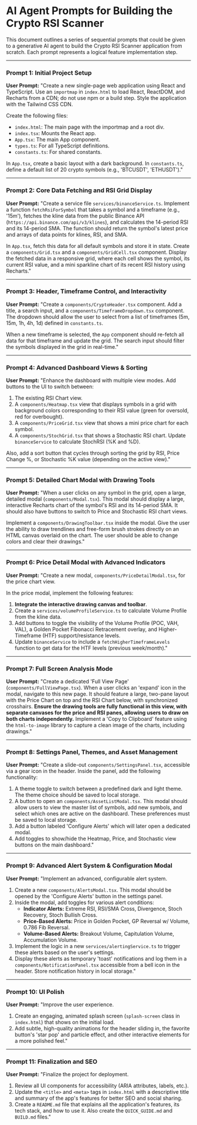 
# AI Agent Prompts for Building the Crypto RSI Scanner

This document outlines a series of sequential prompts that could be given to a generative AI agent to build the Crypto RSI Scanner application from scratch. Each prompt represents a logical feature implementation step.

---

### Prompt 1: Initial Project Setup

**User Prompt:**
"Create a new single-page web application using React and TypeScript. Use an `importmap` in `index.html` to load React, ReactDOM, and Recharts from a CDN; do not use npm or a build step. Style the application with the Tailwind CSS CDN.

Create the following files:
- `index.html`: The main page with the importmap and a root div.
- `index.tsx`: Mounts the React app.
- `App.tsx`: The main App component.
- `types.ts`: For all TypeScript definitions.
- `constants.ts`: For shared constants.

In `App.tsx`, create a basic layout with a dark background. In `constants.ts`, define a default list of 20 crypto symbols (e.g., 'BTCUSDT', 'ETHUSDT')."

---

### Prompt 2: Core Data Fetching and RSI Grid Display

**User Prompt:**
"Create a service file `services/binanceService.ts`. Implement a function `fetchRsiForSymbol` that takes a symbol and a timeframe (e.g., '15m'), fetches the kline data from the public Binance API (`https://api.binance.com/api/v3/klines`), and calculates the 14-period RSI and its 14-period SMA. The function should return the symbol's latest price and arrays of data points for klines, RSI, and SMA.

In `App.tsx`, fetch this data for all default symbols and store it in state. Create a `components/Grid.tsx` and a `components/GridCell.tsx` component. Display the fetched data in a responsive grid, where each cell shows the symbol, its current RSI value, and a mini sparkline chart of its recent RSI history using Recharts."

---

### Prompt 3: Header, Timeframe Control, and Interactivity

**User Prompt:**
"Create a `components/CryptoHeader.tsx` component. Add a title, a search input, and a `components/TimeframeDropdown.tsx` component. The dropdown should allow the user to select from a list of timeframes (5m, 15m, 1h, 4h, 1d) defined in `constants.ts`.

When a new timeframe is selected, the `App` component should re-fetch all data for that timeframe and update the grid. The search input should filter the symbols displayed in the grid in real-time."

---

### Prompt 4: Advanced Dashboard Views & Sorting

**User Prompt:**
"Enhance the dashboard with multiple view modes. Add buttons to the UI to switch between:
1.  The existing RSI Chart view.
2.  A `components/Heatmap.tsx` view that displays symbols in a grid with background colors corresponding to their RSI value (green for oversold, red for overbought).
3.  A `components/PriceGrid.tsx` view that shows a mini price chart for each symbol.
4.  A `components/StochGrid.tsx` that shows a Stochastic RSI chart. Update `binanceService` to calculate StochRSI (%K and %D).

Also, add a sort button that cycles through sorting the grid by RSI, Price Change %, or Stochastic %K value (depending on the active view)."

---

### Prompt 5: Detailed Chart Modal with Drawing Tools

**User Prompt:**
"When a user clicks on any symbol in the grid, open a large, detailed modal (`components/Modal.tsx`). This modal should display a large, interactive Recharts chart of the symbol's RSI and its 14-period SMA. It should also have buttons to switch to Price and Stochastic RSI chart views.

Implement a `components/DrawingToolbar.tsx` inside the modal. Give the user the ability to draw trendlines and free-form brush strokes directly on an HTML canvas overlaid on the chart. The user should be able to change colors and clear their drawings."

---

### Prompt 6: Price Detail Modal with Advanced Indicators

**User Prompt:**
"Create a new modal, `components/PriceDetailModal.tsx`, for the price chart view.

In the price modal, implement the following features:
1.  **Integrate the interactive drawing canvas and toolbar**.
2.  Create a `services/volumeProfileService.ts` to calculate Volume Profile from the kline data.
3.  Add buttons to toggle the visibility of the Volume Profile (POC, VAH, VAL), a Golden Pocket Fibonacci Retracement overlay, and Higher-Timeframe (HTF) support/resistance levels.
4.  Update `binanceService` to include a `fetchHigherTimeframeLevels` function to get data for the HTF levels (previous week/month)."

---

### Prompt 7: Full Screen Analysis Mode

**User Prompt:**
"Create a dedicated 'Full View Page' (`components/FullViewPage.tsx`). When a user clicks an 'expand' icon in the modal, navigate to this new page. It should feature a large, two-pane layout with the Price Chart on top and the RSI Chart below, with synchronized crosshairs. **Ensure the drawing tools are fully functional in this view, with separate canvases for the price and RSI panes, allowing users to draw on both charts independently.** Implement a 'Copy to Clipboard' feature using the `html-to-image` library to capture a clean image of the charts, including drawings."

---

### Prompt 8: Settings Panel, Themes, and Asset Management

**User Prompt:**
"Create a slide-out `components/SettingsPanel.tsx`, accessible via a gear icon in the header. Inside the panel, add the following functionality:
1.  A theme toggle to switch between a predefined dark and light theme. The theme choice should be saved to local storage.
2.  A button to open an `components/AssetListModal.tsx`. This modal should allow users to view the master list of symbols, add new symbols, and select which ones are active on the dashboard. These preferences must be saved to local storage.
3.  Add a button labeled 'Configure Alerts' which will later open a dedicated modal.
4.  Add toggles to show/hide the Heatmap, Price, and Stochastic view buttons on the main dashboard."

---

### Prompt 9: Advanced Alert System & Configuration Modal

**User Prompt:**
"Implement an advanced, configurable alert system.
1.  Create a new `components/AlertsModal.tsx`. This modal should be opened by the 'Configure Alerts' button in the settings panel.
2.  Inside the modal, add toggles for various alert conditions:
    -   **Indicator Alerts:** Extreme RSI, RSI/SMA Cross, Divergence, Stoch Recovery, Stoch Bullish Cross.
    -   **Price-Based Alerts:** Price in Golden Pocket, GP Reversal w/ Volume, 0.786 Fib Reversal.
    -   **Volume-Based Alerts:** Breakout Volume, Capitulation Volume, Accumulation Volume.
3.  Implement the logic in a new `services/alertingService.ts` to trigger these alerts based on the user's settings.
4.  Display these alerts as temporary 'toast' notifications and log them in a `components/NotificationPanel.tsx` accessible from a bell icon in the header. Store notification history in local storage."

---

### Prompt 10: UI Polish

**User Prompt:**
"Improve the user experience.
1.  Create an engaging, animated splash screen (`splash-screen` class in `index.html`) that shows on the initial load.
2.  Add subtle, high-quality animations for the header sliding in, the favorite button's 'star pop' and particle effect, and other interactive elements for a more polished feel."

---

### Prompt 11: Finalization and SEO

**User Prompt:**
"Finalize the project for deployment.
1.  Review all UI components for accessibility (ARIA attributes, labels, etc.).
2.  Update the `<title>` and `<meta>` tags in `index.html` with a descriptive title and summary of the app's features for better SEO and social sharing.
3.  Create a `README.md` file that explains all the application's features, its tech stack, and how to use it. Also create the `QUICK_GUIDE.md` and `BUILD.md` files."